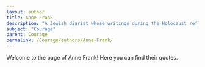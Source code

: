 ```yaml
---
layout: author
title: Anne Frank
description: "A Jewish diarist whose writings during the Holocaust reflect immense courage and the hope of a better future despite facing persecution."
subject: "Courage"
parent: Courage
permalink: /Courage/authors/Anne-Frank/
---
```


Welcome to the page of Anne Frank! Here you can find their quotes.
